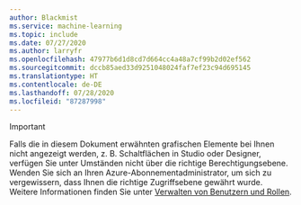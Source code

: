 ```yaml
---
author: Blackmist
ms.service: machine-learning
ms.topic: include
ms.date: 07/27/2020
ms.author: larryfr
ms.openlocfilehash: 47977b6d1d8cd7d664cc4a48a7cf99b2d02ef562
ms.sourcegitcommit: dccb85aed33d9251048024faf7ef23c94d695145
ms.translationtype: HT
ms.contentlocale: de-DE
ms.lasthandoff: 07/28/2020
ms.locfileid: "87287998"
---
```

> [!IMPORTANT]
> Falls die in diesem Dokument erwähnten grafischen Elemente bei Ihnen nicht angezeigt werden, z. B. Schaltflächen in Studio oder Designer, verfügen Sie unter Umständen nicht über die richtige Berechtigungsebene. Wenden Sie sich an Ihren Azure-Abonnementadministrator, um sich zu vergewissern, dass Ihnen die richtige Zugriffsebene gewährt wurde. Weitere Informationen finden Sie unter [Verwalten von Benutzern und Rollen](/azure/machine-learning/how-to-assign-roles).